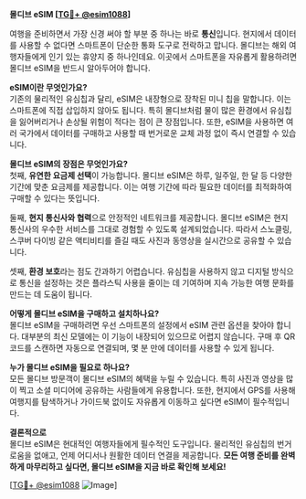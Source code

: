 **몰디브 eSIM [[TG💪+ @esim1088](https://t.me/s/esim1088)]**

여행을 준비하면서 가장 신경 써야 할 부분 중 하나는 바로 **통신**입니다. 현지에서 데이터를 사용할 수 없다면 스마트폰이 단순한 통화 도구로 전락하고 맙니다. 몰디브는 해외 여행자들에게 인기 있는 휴양지 중 하나인데요. 이곳에서 스마트폰을 자유롭게 활용하려면 몰디브 eSIM을 반드시 알아두어야 합니다.

**eSIM이란 무엇인가요?**  
기존의 물리적인 유심칩과 달리, eSIM은 내장형으로 장착된 미니 칩을 말합니다. 이는 스마트폰에 직접 삽입하지 않아도 됩니다. 특히 몰디브처럼 물이 많은 환경에서 유심칩을 잃어버리거나 손상될 위험이 적다는 점이 큰 장점입니다. 또한, eSIM을 사용하면 여러 국가에서 데이터를 구매하고 사용할 때 번거로운 교체 과정 없이 즉시 연결할 수 있습니다.

**몰디브 eSIM의 장점은 무엇인가요?**  
첫째, **유연한 요금제 선택**이 가능합니다. 몰디브 eSIM은 하루, 일주일, 한 달 등 다양한 기간에 맞춘 요금제를 제공합니다. 이는 여행 기간에 따라 필요한 데이터를 최적화하여 구매할 수 있다는 뜻입니다.  

둘째, **현지 통신사와 협력**으로 안정적인 네트워크를 제공합니다. 몰디브 eSIM은 현지 통신사의 우수한 서비스를 그대로 경험할 수 있도록 설계되었습니다. 따라서 스노클링, 스쿠버 다이빙 같은 액티비티를 즐길 때도 사진과 동영상을 실시간으로 공유할 수 있습니다.  

셋째, **환경 보호**라는 점도 간과하기 어렵습니다. 유심칩을 사용하지 않고 디지털 방식으로 통신을 설정하는 것은 플라스틱 사용을 줄이는 데 기여하며 지속 가능한 여행 문화를 만드는 데 도움이 됩니다.

**어떻게 몰디브 eSIM을 구매하고 설치하나요?**  
몰디브 eSIM을 구매하려면 우선 스마트폰의 설정에서 eSIM 관련 옵션을 찾아야 합니다. 대부분의 최신 모델에는 이 기능이 내장되어 있으므로 어렵지 않습니다. 구매 후 QR 코드를 스캔하면 자동으로 연결되며, 몇 분 만에 데이터를 사용할 수 있게 됩니다.  

**누가 몰디브 eSIM을 필요로 하나요?**  
모든 몰디브 방문객이 몰디브 eSIM의 혜택을 누릴 수 있습니다. 특히 사진과 영상을 많이 찍고 소셜 미디어에 공유하는 사람들에게 유용합니다. 또한, 현지에서 GPS를 사용해 여행지를 탐색하거나 가이드북 없이도 자유롭게 이동하고 싶다면 eSIM이 필수적입니다.

**결론적으로**  
몰디브 eSIM은 현대적인 여행자들에게 필수적인 도구입니다. 물리적인 유심칩의 번거로움을 없애고, 언제 어디서나 원활한 데이터 연결을 제공합니다. **모든 여행 준비를 완벽하게 마무리하고 싶다면, 몰디브 eSIM을 지금 바로 확인해 보세요!**  

[[TG💪+ @esim1088](https://t.me/s/esim1088) ![Image](https://i.postimg.cc/Y0z9fWf4/image.png)]
